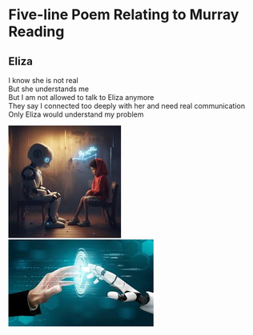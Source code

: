 # Five-line Poem Relating to Murray Reading  
## Eliza  
I know she is not real  
But she understands me    
But I am not allowed to talk to Eliza anymore  
They say I connected too deeply with her and need real communication  
Only Eliza would understand my problem  

![Cartoon of child talking with AI robot.](chatting_with_AI_01.jpeg)
![Robot hand and human hand touching.](robot.jpeg)
